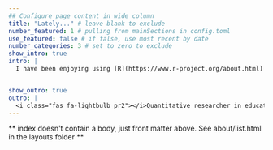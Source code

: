 ```yaml
---
## Configure page content in wide column
title: "Lately..." # leave blank to exclude
number_featured: 1 # pulling from mainSections in config.toml
use_featured: false # if false, use most recent by date
number_categories: 3 # set to zero to exclude
show_intro: true
intro: |
  I have been enjoying using [R](https://www.r-project.org/about.html) and R Markdown to conduct data analysis and fulfill my graduate assistant role for my professors. Keep up with my R tinkering in my [project](/project) and research in [publication](/publication).


show_outro: true
outro: |
  <i class="fas fa-lightbulb pr2"></i>Quantitative researcher in education,<br>curious about all intersections of data and education.
---
```


** index doesn't contain a body, just front matter above.
See about/list.html in the layouts folder **
